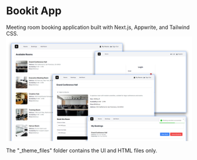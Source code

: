 # Bookit App

Meeting room booking application built with Next.js, Appwrite, and Tailwind CSS.
<img src="public/images/screen.png" alt="" />

The "_theme_files" folder contains the UI and HTML files only.



